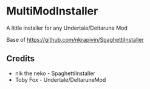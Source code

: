 # MultiModInstaller
A little installer for any Undertale/Deltarune Mod

Base of https://github.com/nkrapivin/SpaghettiInstaller

## Credits

- nik the neko - SpaghettiInstaller
- Toby Fox - Undertale/DeltaruneMod
